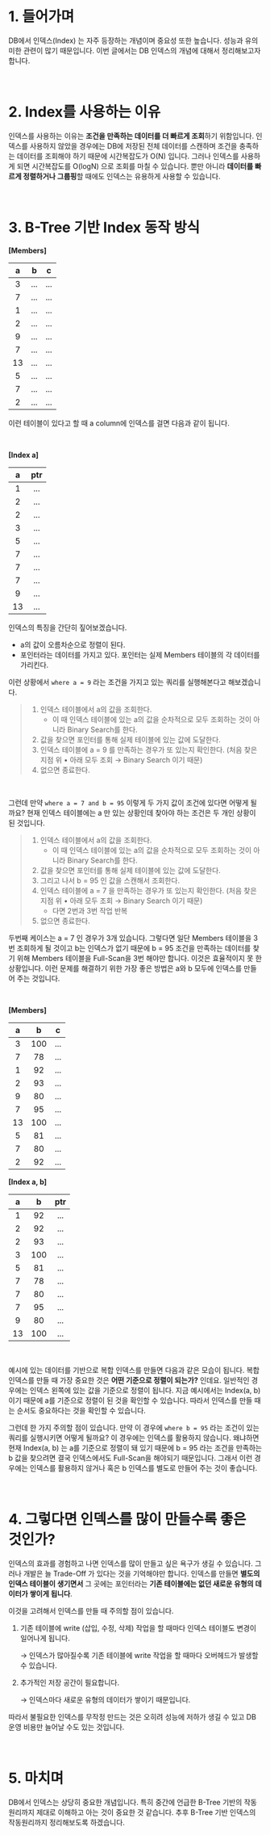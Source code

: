 # 1. 들어가며

DB에서 인덱스(Index) 는 자주 등장하는 개념이며 중요성 또한 높습니다. 성능과 유의미한 관련이 많기 때문입니다. 이번 글에서는 DB 인덱스의 개념에 대해서 정리해보고자 합니다.

&nbsp;

# 2. Index를 사용하는 이유

인덱스를 사용하는 이유는 **조건을 만족하는 데이터를 더 빠르게 조회**하기 위함입니다. 인덱스를 사용하지 않았을 경우에는 DB에 저장된 전체 데이터를 스캔하며 조건을 충족하는 데이터를 조회해야 하기 때문에 시간복잡도가 O(N) 입니다. 그러나 인덱스를 사용하게 되면 시간복잡도를 O(logN) 으로 조회를 마칠 수 있습니다. 뿐만 아니라 **데이터를 빠르게 정렬하거나 그룹핑**할 때에도 인덱스는 유용하게 사용할 수 있습니다.

&nbsp;

# 3. B-Tree 기반 Index 동작 방식

**[Members]** 

|  a   |  b   |  c   |
| :--: | :--: | :--: |
|  3   | ...  | ...  |
|  7   | ...  | ...  |
|  1   | ...  | ...  |
|  2   | ...  | ...  |
|  9   | ...  | ...  |
|  7   | ...  | ...  |
|  13  | ...  | ...  |
|  5   | ...  | ...  |
|  7   | ...  | ...  |
|  2   | ...  | ...  |

이런 테이블이 있다고 할 때 a column에 인덱스를 걸면 다음과 같이 됩니다.

<br>

**[Index a]**

|  a   | ptr  |
| :--: | :--: |
|  1   | ...  |
|  2   | ...  |
|  2   | ...  |
|  3   | ...  |
|  5   | ...  |
|  7   | ...  |
|  7   | ...  |
|  7   | ...  |
|  9   | ...  |
|  13  | ...  |

인덱스의 특징을 간단히 짚어보겠습니다.

- a의 값이 오름차순으로 정렬이 된다.
- 포인터라는 데이터를 가지고 있다. 포인터는 실제 Members 테이블의 각 데이터를 가리킨다.

이런 상황에서 `where a = 9` 라는 조건을 가지고 있는 쿼리를 실행해본다고 해보겠습니다. 

> 1. 인덱스 테이블에서 a의 값을 조회한다. 
>    - 이 때 인덱스 테이블에 있는 a의 값을 순차적으로 모두 조회하는 것이 아니라 Binary Search를 한다. 
> 2. 값을 찾으면 포인터를 통해 실제 테이블에 있는 값에 도달한다.
> 3. 인덱스 테이블에 a = 9 를 만족하는 경우가 또 있는지 확인한다. (처음 찾은 지점 위 • 아래 모두 조회 → Binary Search 이기 때문)
> 4. 없으면 종료한다.

<br>

그런데 만약 `where a = 7 and b = 95` 이렇게 두 가지 값이 조건에 있다면 어떻게 될까요? 현재 인덱스 테이블에는 a 만 있는 상황인데 찾아야 하는 조건은 두 개인 상황이 된 것입니다.

> 1. 인덱스 테이블에서 a의 값을 조회한다. 
>    - 이 때 인덱스 테이블에 있는 a의 값을 순차적으로 모두 조회하는 것이 아니라 Binary Search를 한다.
> 2. 값을 찾으면 포인터를 통해 실제 테이블에 있는 값에 도달한다.
> 3. 그리고 나서 b = 95 인 값을 스캔해서 조회한다.
> 4. 인덱스 테이블에 a = 7 을 만족하는 경우가 또 있는지 확인한다.  (처음 찾은 지점 위 • 아래 모두 조회 → Binary Search 이기 때문)
>    - 다면 2번과 3번 작업 반복
> 5. 없으면 종료한다.

두번째 케이스는 a = 7 인 경우가 3개 있습니다. 그렇다면 일단 Members 테이블을 3번 조회하게 될 것이고 b는 인덱스가 없기 때문에 b = 95 조건을 만족하는 데이터를 찾기 위해 Members 테이블을 Full-Scan을 3번 해야만 합니다. 이것은 효율적이지 못 한 상황입니다. 이런 문제를 해결하기 위한 가장 좋은 방법은 a와 b 모두에 인덱스를 만들어 주는 것입니다. 

<br>

**[Members]** 

|  a   |  b   |  c   |
| :--: | :--: | :--: |
|  3   | 100  | ...  |
|  7   |  78  | ...  |
|  1   |  92  | ...  |
|  2   |  93  | ...  |
|  9   |  80  | ...  |
|  7   |  95  | ...  |
|  13  | 100  | ...  |
|  5   |  81  | ...  |
|  7   |  80  | ...  |
|  2   |  92  | ...  |

**[Index a, b]**

|  a   |  b   | ptr  |
| :--: | :--: | :--: |
|  1   |  92  | ...  |
|  2   |  92  | ...  |
|  2   |  93  | ...  |
|  3   | 100  | ...  |
|  5   |  81  | ...  |
|  7   |  78  | ...  |
|  7   |  80  | ...  |
|  7   |  95  | ...  |
|  9   |  80  | ...  |
|  13  | 100  | ...  |

<br>

예시에 있는 데이터를 기반으로 복합 인덱스를 만들면 다음과 같은 모습이 됩니다. 복합 인덱스를 만들 때 가장 중요한 것은 **어떤 기준으로 정렬이 되는가?** 인데요. 일반적인 경우에는 인덱스 왼쪽에 있는 값을 기준으로 정렬이 됩니다. 지금 예시에서는 Index(a, b) 이기 때문에 a를 기준으로 정렬이 된 것을 확인할 수 있습니다. 따라서 인덱스를 만들 때는 순서도 중요하다는 것을 확인할 수 있습니다.

그런데 한 가지 주의할 점이 있습니다. 만약 이 경우에 `where b = 95` 라는 조건이 있는 쿼리를 실행시키면 어떻게 될까요? 이 경우에는 인덱스를 활용하지 않습니다. 왜냐하면 현재 Index(a, b) 는 a를 기준으로 정렬이 돼 있기 때문에 b = 95 라는 조건을 만족하는 b 값을 찾으려면 결국 인덱스에서도 Full-Scan을 해야되기 때문입니다. 그래서 이런 경우에는 인덱스를 활용하지 않거나 혹은 b 인덱스를 별도로 만들어 주는 것이 좋습니다.

&nbsp;

# 4. 그렇다면 인덱스를 많이 만들수록 좋은 것인가?

인덱스의 효과를 경험하고 나면 인덱스를 많이 만들고 싶은 욕구가 생길 수 있습니다. 그러나 개발은 늘 Trade-Off 가 있다는 것을 기억해야만 합니다. 인덱스를 만들면 **별도의 인덱스 테이블이 생기면서** 그 곳에는 포인터라는 **기존 테이블에는 없던 새로운 유형의 데이터가 쌓이게 됩니다**. 

이것을 고려해서 인덱스를 만들 때 주의할 점이 있습니다. 

1. 기존 테이블에 write (삽입, 수정, 삭제) 작업을 할 때마다 인덱스 테이블도 변경이 일어나게 됩니다.

   → 인덱스가 많아질수록 기존 테이블에 write 작업을 할 때마다 오버헤드가 발생할 수 있습니다.

2. 추가적인 저장 공간이 필요합니다.

   → 인덱스마다 새로운 유형의 데이터가 쌓이기 때문입니다.

따라서 불필요한 인덱스를 무작정 만드는 것은 오히려 성능에 저하가 생길 수 있고 DB 운영 비용만 늘어날 수도 있는 것입니다.

&nbsp;

# 5. 마치며

DB에서 인덱스는 상당히 중요한 개념입니다. 특히 중간에 언급한 B-Tree 기반의 작동원리까지 제대로 이해하고 아는 것이 중요한 것 같습니다. 추후 B-Tree 기반 인덱스의 작동원리까지 정리해보도록 하겠습니다.